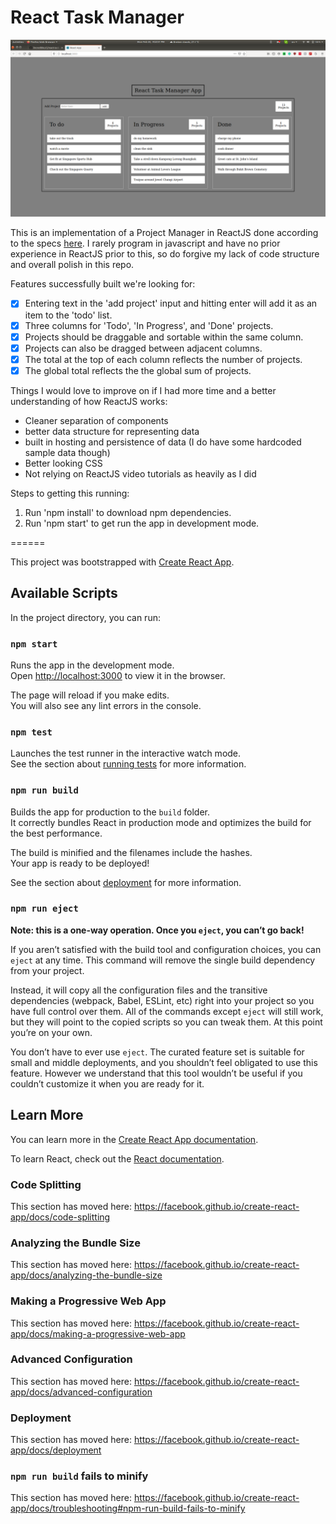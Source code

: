 # React Task Manager

![Screenshot of my task manager](/public/taskManagerPage.png?raw=true "taskManagerPage")

This is an implementation of a Project Manager in ReactJS done according to the specs [here](https://gist.github.com/aravindet/ce19c019b774794c4e23df5760e8cca5 "Zendesk Front-end SWE coding challenge").
I rarely program in javascript and have no prior experience in ReactJS prior to this, so do forgive my lack of code structure and overall polish in this repo.


Features successfully built we're looking for:

* [x] Entering text in the 'add project' input and hitting enter will add it as an item to the 'todo' list.
* [x] Three columns for 'Todo', 'In Progress', and 'Done' projects.
* [x] Projects should be draggable and sortable within the same column.
* [x] Projects can also be dragged between adjacent columns.
* [x] The total at the top of each column reflects the number of projects.
* [x] The global total reflects the the global sum of projects.

Things I would love to improve on if I had more time and a better understanding of how ReactJS works:

* Cleaner separation of components
* better data structure for representing data
* built in hosting and persistence of data (I do have some hardcoded sample data though)
* Better looking CSS
* Not relying on ReactJS video tutorials as heavily as I did

Steps to getting this running:

1. Run 'npm install' to download npm dependencies.
1. Run 'npm start' to get run the app in development mode. 

======

This project was bootstrapped with [Create React App](https://github.com/facebook/create-react-app).

## Available Scripts

In the project directory, you can run:

### `npm start`

Runs the app in the development mode.<br />
Open [http://localhost:3000](http://localhost:3000) to view it in the browser.

The page will reload if you make edits.<br />
You will also see any lint errors in the console.

### `npm test`

Launches the test runner in the interactive watch mode.<br />
See the section about [running tests](https://facebook.github.io/create-react-app/docs/running-tests) for more information.

### `npm run build`

Builds the app for production to the `build` folder.<br />
It correctly bundles React in production mode and optimizes the build for the best performance.

The build is minified and the filenames include the hashes.<br />
Your app is ready to be deployed!

See the section about [deployment](https://facebook.github.io/create-react-app/docs/deployment) for more information.

### `npm run eject`

**Note: this is a one-way operation. Once you `eject`, you can’t go back!**

If you aren’t satisfied with the build tool and configuration choices, you can `eject` at any time. This command will remove the single build dependency from your project.

Instead, it will copy all the configuration files and the transitive dependencies (webpack, Babel, ESLint, etc) right into your project so you have full control over them. All of the commands except `eject` will still work, but they will point to the copied scripts so you can tweak them. At this point you’re on your own.

You don’t have to ever use `eject`. The curated feature set is suitable for small and middle deployments, and you shouldn’t feel obligated to use this feature. However we understand that this tool wouldn’t be useful if you couldn’t customize it when you are ready for it.

## Learn More

You can learn more in the [Create React App documentation](https://facebook.github.io/create-react-app/docs/getting-started).

To learn React, check out the [React documentation](https://reactjs.org/).

### Code Splitting

This section has moved here: https://facebook.github.io/create-react-app/docs/code-splitting

### Analyzing the Bundle Size

This section has moved here: https://facebook.github.io/create-react-app/docs/analyzing-the-bundle-size

### Making a Progressive Web App

This section has moved here: https://facebook.github.io/create-react-app/docs/making-a-progressive-web-app

### Advanced Configuration

This section has moved here: https://facebook.github.io/create-react-app/docs/advanced-configuration

### Deployment

This section has moved here: https://facebook.github.io/create-react-app/docs/deployment

### `npm run build` fails to minify

This section has moved here: https://facebook.github.io/create-react-app/docs/troubleshooting#npm-run-build-fails-to-minify
